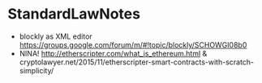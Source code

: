 # StandardLawNotes

* blockly as XML editor https://groups.google.com/forum/m/#!topic/blockly/SCHOWGI08b0
* NINA! http://etherscripter.com/what_is_ethereum.html & cryptolawyer.net/2015/11/etherscripter-smart-contracts-with-scratch-simplicity/
